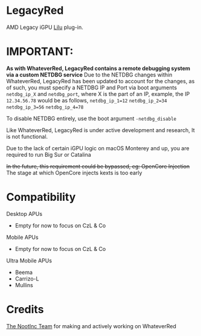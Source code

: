 # LegacyRed

AMD Legacy iGPU [Lilu](https://github.com/acidanthera/Lilu) plug-in.

# IMPORTANT:
**As with WhateverRed, LegacyRed contains a remote debugging system via a custom NETDBG service**
Due to the NETDBG changes within WhateverRed, LegacyRed has been updated to account for the changes, as of such, you must specify a NETDBG IP and Port via boot arguments `netdbg_ip_X` and `netdbg_port`, where X is the part of an IP, example, the IP `12.34.56.78` would be as follows, `netdbg_ip_1=12` `netdbg_ip_2=34` `netdbg_ip_3=56` `netdbg_ip_4=78`

To disable NETDBG entirely, use the boot argument `-netdbg_disable`

Like WhateverRed, LegacyRed is under active development and research, It is not functional. 

Due to the lack of certain iGPU logic on macOS Monterey and up, you are required to run Big Sur or Catalina

~~In the future, this requirement could be bypassed, eg: OpenCore Injection~~ The stage at which OpenCore injects kexts is too early

# Compatibility
Desktop APUs
 - Empty for now to focus on CzL & Co

Mobile APUs
 - Empty for now to focus on CzL & Co
 
Ultra Mobile APUs
 - Beema
 - Carrizo-L
 - Mullins

# Credits

[The NootInc Team](https://github.com/NootInc) for making and actively working on WhateverRed
